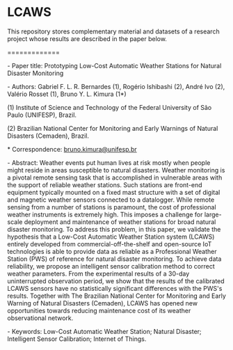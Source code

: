 # LCAWS

This repository stores complementary material and datasets of a research project whose results are described in the paper below.

=============

\- Paper title: Prototyping Low-Cost Automatic Weather Stations for Natural Disaster Monitoring 

\- Authors: Gabriel F. L. R. Bernardes (1), Rogério Ishibashi (2), André  Ivo (2), Valério Rosset (1), Bruno Y. L. Kimura (1*)

(1) Institute of Science and Technology of the Federal University of São Paulo (UNIFESP), Brazil. 

(2) Brazilian National Center for Monitoring and Early Warnings of Natural Disasters (Cemaden), Brazil.

\* Correspondence: bruno.kimura@unifesp.br

\- Abstract: Weather events put human lives at risk mostly when people might reside in areas susceptible to natural disasters. Weather monitoring is a pivotal remote sensing task that is accomplished in vulnerable areas with the support of reliable weather stations. Such stations are front-end equipment typically mounted on a fixed mast structure with a set of digital and magnetic weather sensors connected to a datalogger. While remote sensing from a number of stations is paramount, the cost of professional weather instruments is extremely high. This imposes a challenge for large-scale deployment and maintenance of weather stations for broad natural disaster monitoring. To address this problem, in this paper, we validate the hypothesis that a Low-Cost Automatic Weather Station system (LCAWS) entirely developed from commercial-off-the-shelf and open-source IoT technologies is able to provide data as reliable as a Professional Weather Station (PWS) of reference for natural disaster monitoring. To achieve data reliability, we propose an intelligent sensor calibration method to correct weather parameters.  From the experimental results of a 30-day uninterrupted observation period, we show that the results of the calibrated LCAWS sensors have no statistically significant differences with the PWS's results. Together with The Brazilian National Center for Monitoring and Early Warning of Natural Disasters (Cemaden), LCAWS has opened new opportunities towards reducing maintenance cost of its weather observational network.

\- Keywords: Low-Cost Automatic Weather Station; Natural Disaster; Intelligent Sensor Calibration; Internet of Things.

